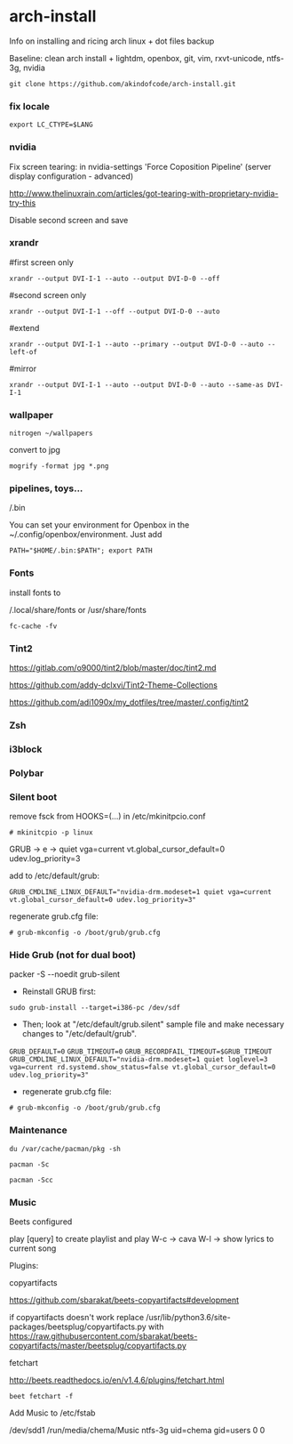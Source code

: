 # arch-install

Info on installing and ricing arch linux + dot files backup

Baseline: clean arch install + lightdm, openbox, git, vim, rxvt-unicode, ntfs-3g, nvidia

`git clone https://github.com/akindofcode/arch-install.git`

### fix locale

`export LC_CTYPE=$LANG`

### nvidia

Fix screen tearing: in nvidia-settings 'Force Coposition Pipeline' (server display configuration - advanced)

<http://www.thelinuxrain.com/articles/got-tearing-with-proprietary-nvidia-try-this>

Disable second screen and save

### xrandr

#first screen only

`xrandr --output DVI-I-1 --auto --output DVI-D-0 --off`

#second screen only

`xrandr --output DVI-I-1 --off --output DVI-D-0 --auto`

#extend

`xrandr --output DVI-I-1 --auto --primary --output DVI-D-0 --auto --left-of`

#mirror

`xrandr --output DVI-I-1 --auto --output DVI-D-0 --auto --same-as DVI-I-1`


### wallpaper

`nitrogen ~/wallpapers`

convert to jpg

`mogrify -format jpg *.png`

### pipelines, toys...

/.bin

You can set your environment for Openbox in the ~/.config/openbox/environment.
Just add

`PATH="$HOME/.bin:$PATH"; export PATH`

### Fonts

install fonts to

/.local/share/fonts or /usr/share/fonts

`fc-cache -fv`

### Tint2

<https://gitlab.com/o9000/tint2/blob/master/doc/tint2.md>

<https://github.com/addy-dclxvi/Tint2-Theme-Collections>

<https://github.com/adi1090x/my_dotfiles/tree/master/.config/tint2>

### Zsh

### i3block

### Polybar

### Silent boot

remove fsck from HOOKS=(...) in /etc/mkinitpcio.conf

`# mkinitcpio -p linux`

GRUB -> e -> quiet vga=current vt.global_cursor_default=0 udev.log_priority=3

add to /etc/default/grub:

`GRUB_CMDLINE_LINUX_DEFAULT="nvidia-drm.modeset=1 quiet vga=current vt.global_cursor_default=0 udev.log_priority=3"`

regenerate grub.cfg file:

`# grub-mkconfig -o /boot/grub/grub.cfg`

### Hide Grub (not for dual boot)

packer -S --noedit grub-silent 

- Reinstall GRUB first:
  
`sudo grub-install --target=i386-pc /dev/sdf`
 
- Then; look at "/etc/default/grub.silent" sample file
  and make necessary changes to "/etc/default/grub".
 
`GRUB_DEFAULT=0`
`GRUB_TIMEOUT=0`
`GRUB_RECORDFAIL_TIMEOUT=$GRUB_TIMEOUT`
`GRUB_CMDLINE_LINUX_DEFAULT="nvidia-drm.modeset=1 quiet loglevel=3 vga=current rd.systemd.show_status=false vt.global_cursor_default=0 udev.log_priority=3"`

- regenerate grub.cfg file:

`# grub-mkconfig -o /boot/grub/grub.cfg`

### Maintenance

`du /var/cache/pacman/pkg -sh`

`pacman -Sc`

`pacman -Scc`

### Music

Beets configured

play [query] to create playlist and play
W-c  -> cava
W-l  -> show lyrics to current song

Plugins: 

copyartifacts

<https://github.com/sbarakat/beets-copyartifacts#development>

if copyartifacts doesn't work replace /usr/lib/python3.6/site-packages/beetsplug/copyartifacts.py
with https://raw.githubusercontent.com/sbarakat/beets-copyartifacts/master/beetsplug/copyartifacts.py

fetchart

<http://beets.readthedocs.io/en/v1.4.6/plugins/fetchart.html>

`beet fetchart -f`

Add Music to /etc/fstab

/dev/sdd1 /run/media/chema/Music ntfs-3g uid=chema gid=users 0 0
